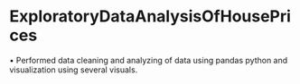 # ExploratoryDataAnalysisOfHousePrices
• Performed data cleaning and analyzing of data using pandas python and visualization using several visuals.
